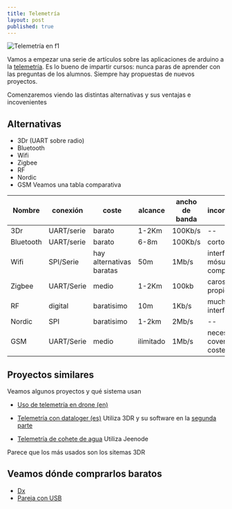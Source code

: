 ```yaml
---
title: Telemetría
layout: post
published: true
---
```

![Telemetría en f1](https://fasterf1.files.wordpress.com/2010/12/susposul9.jpg)

Vamos a empezar una serie de artículos sobre las aplicaciones de arduino a la [telemetría](http://es.wikipedia.org/wiki/Telemetr%C3%ADa). Es lo bueno de impartir cursos: nunca paras de aprender con las preguntas de los alumnos. Siempre hay propuestas de nuevos proyectos.



Comenzaremos viendo las distintas alternativas y sus ventajas e incovenientes

## Alternativas

* 3Dr (UART sobre radio)
* Bluetooth
* Wifi
* Zigbee
* RF
* Nordic 
* GSM
Veamos una tabla comparativa

Nombre|conexión|coste|alcance|ancho de banda|inconvenientes
-----|----|----|----|----|----
3Dr|UART/serie|barato|1-2Km|100Kb/s| --
Bluetooth|UART/serie|barato|6-8m|100Kb/s|corto alcance
Wifi|SPI/Serie|hay alternativas baratas|50m|1Mb/s|interferencias y mósulos complejos
Zigbee|UART/Serie|medio|1-2Km|100kb|caros y propietarios
RF|digital|baratisimo|10m|1Kb/s|muchísimas interferencias
Nordic|SPI|baratisimo|1-2km|2Mb/s|--
GSM|UART/Serie|medio|ilimitado|1Mb/s|necesita covertura y costes de uso



## Proyectos similares

Veamos algunos proyectos y qué sistema usan

* [Uso de telemetría en drone (en)](http://copter.ardupilot.com/wiki/3dradio/) 

* [Telemetría con dataloger (es)](http://blog.alvarolopez.net/2012/09/inflight-telemetry-and-data-logger-with-arduino/) Utiliza 3DR y su software en la [segunda parte](http://blog.alvarolopez.net/2012/09/telemetria-y-data-logger-with-arduino-part-ii/)

* [Telemetría de cohete de agua](http://www.instructables.com/id/Radio-Telemetry-for-a-Model-Rocket/) Utiliza Jeenode

Parece que los más usados son los sitemas 3DR 

## Veamos dónde comprarlos baratos

* [Dx](https://www.dx.com/es/s/telemetria)
* [Pareja con USB](http://eud.dx.com/product/433mhz-single-ttl-3d-robotics-3dr-radio-telemetry-kit-for-apm-apm2-blue-green-844235604#.VNMsYjaG-Ht)